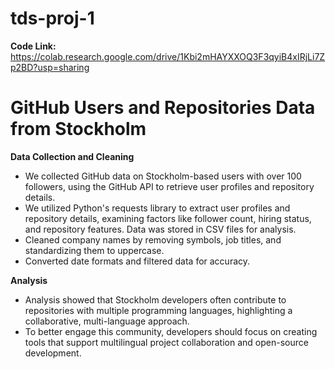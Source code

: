 # tds-proj-1
**Code Link:** https://colab.research.google.com/drive/1Kbi2mHAYXXOQ3F3qyiB4xIRjLi7Zp2BD?usp=sharing

# GitHub Users and Repositories Data from Stockholm

**Data Collection and Cleaning**
- We collected GitHub data on Stockholm-based users with over 100 followers, using the GitHub API to retrieve user profiles and repository details.
- We utilized Python's requests library to extract user profiles and repository details, examining factors like follower count, hiring status, and repository features. Data was stored in CSV files for analysis.
- Cleaned company names by removing symbols, job titles, and standardizing them to uppercase.
- Converted date formats and filtered data for accuracy.

**Analysis**
- Analysis showed that Stockholm developers often contribute to repositories with multiple programming languages, highlighting a collaborative, multi-language approach.
- To better engage this community, developers should focus on creating tools that support multilingual project collaboration and open-source development.
